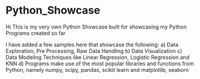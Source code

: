 # Python_Showcase

Hi This is my very own Python Showcase built for showcasing my Python Programs created so far

I have added a few samples here that showcase the following:
a) Data Exploration, Pre Processing, Raw Data Handling
b) Data Visualization
c) Data Modeling Techniques like Linear Regression, Logistic Regression and KNN
d) Programs make use of the most popular libraries and functions from Python, namely numpy, scipy, pandas, scikit learn and matplotlib, seaborn

